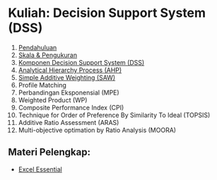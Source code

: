 # Kuliah: Decision Support System (DSS)

1. [Pendahuluan](pendahuluan.md)
2. [Skala & Pengukuran](skala-pengukuran.md)
3. [Komponen Decision Support System (DSS)](komponen-dss.md)
4. [Analytical Hierarchy Process (AHP)](ahp.md)
5. [Simple Additive Weighting (SAW)](saw.md)
6. Profile Matching
7. Perbandingan Eksponensial (MPE)
8. Weighted Product (WP)
9. Composite Performance Index (CPI)
10. Technique for Order of Preference By Similarity To Ideal (TOPSIS)
11. Additive Ratio Assessment (ARAS)
12. Multi-objective optimation by Ratio Analysis (MOORA)

## Materi Pelengkap:
* [Excel Essential](excel-essential.md)